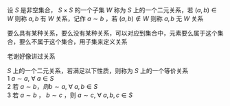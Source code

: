 设 $S$ 是非空集合， $S\times S$ 的一个子集 $W$ 称为 $S$ 上的一个二元关系，若 $(a,b)\in W$ 则称 $a,b$ 有 $W$ 关系，记作 $a\sim b$ ，若 $(a,b)\not\in W$ 则称 $a,b$ 无 $W$ 关系  
  
要么具有某种关系，要么没有某种关系，可以对应到集合中，元素要么属于这个集合，要么不属于这个集合，用子集来定义关系  
  
老谢好像讲过关系  
  
 $S$ 上的一个二元关系，若满足以下性质，则称为 $S$ 上的一个等价关系  
1  $a\sim a,\ \forall\ a\in S$  
2 若 $a\sim b，则b\sim a,\ \forall\ a,b\in S$  
3 若 $a\sim b$ ， $b\sim c$ ，则 $a\sim c,\ \forall\ a,b,c\in S$  
